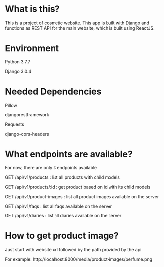 # What is this?

This is a project of cosmetic website. This app is built with Django and functions as REST API for the main website, which is built using ReactJS.

# Environment

Python 3.7.7

Django 3.0.4

# Needed Dependencies

Pillow

djangorestframework

Requests

django-cors-headers

# What endpoints are available?

For now, there are only 3 endpoints available

GET /api/v1/products : list all products with child models

GET /api/v1/products/:id : get product based on id with its child models

GET /api/v1/product-images : list all product images available on the server

GET /api/v1/faqs : list all faqs available on the server

GET /api/v1/diaries : list all diaries available on the server


# How to get product image?

Just start with website url followed by the path provided by the api

For example: http://localhost:8000/media/product-images/perfume.png
